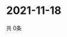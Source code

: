 # 2021-11-18
  共 0条

  <!-- BEGIN -->
  <!-- 最后更新时间Thu Nov 18 2021 20:02:54 GMT+0000 (Coordinated Universal Time) -->
  
  <!-- END -->
  
  